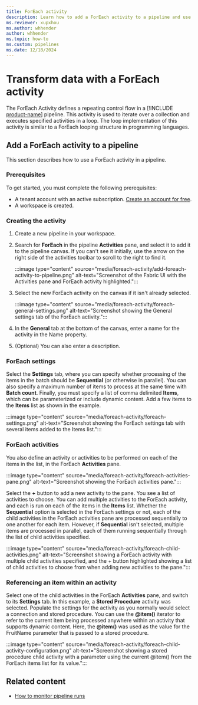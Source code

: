 ```yaml
---
title: ForEach activity
description: Learn how to add a ForEach activity to a pipeline and use it to iterate through a list of items.
ms.reviewer: xupxhou
ms.author: whhender
author: whhender
ms.topic: how-to
ms.custom: pipelines
ms.date: 12/18/2024
---
```


# Transform data with a ForEach activity

The ForEach Activity defines a repeating control flow in a [!INCLUDE [product-name](../includes/product-name.md)] pipeline. This activity is used to iterate over a collection and executes specified activities in a loop. The loop implementation of this activity is similar to a ForEach looping structure in programming languages.

## Add a ForEach activity to a pipeline

This section describes how to use a ForEach activity in a pipeline.

### Prerequisites

To get started, you must complete the following prerequisites:

- A tenant account with an active subscription. [Create an account for free](../fundamentals/fabric-trial.md).
- A workspace is created.

### Creating the activity

1. Create a new pipeline in your workspace.
1. Search for **ForEach** in the pipeline **Activities** pane, and select it to add it to the pipeline canvas. If you can't see it initially, use the arrow on the right side of the activities toolbar to scroll to the right to find it.

   :::image type="content" source="media/foreach-activity/add-foreach-activity-to-pipeline.png" alt-text="Screenshot of the Fabric UI with the Activities pane and ForEach activity highlighted.":::

1. Select the new ForEach activity on the canvas if it isn't already selected.

   :::image type="content" source="media/foreach-activity/foreach-general-settings.png" alt-text="Screenshot showing the General settings tab of the ForEach activity.":::

1. In the **General** tab at the bottom of the canvas, enter a name for the activity in the Name property.
1. (Optional) You can also enter a description.

### ForEach settings

Select the **Settings** tab, where you can specify whether processing of the items in the batch should be **Sequential** (or otherwise in parallel). You can also specify a maximum number of items to process at the same time with **Batch count**. Finally, you must specify a list of comma delimited **Items**, which can be parameterized or include dynamic content. Add a few items to the **Items** list as shown in the example.

:::image type="content" source="media/foreach-activity/foreach-settings.png" alt-text="Screenshot showing the ForEach settings tab with several items added to the Items list.":::

### ForEach activities

You also define an activity or activities to be performed on each of the items in the list, in the ForEach **Activities** pane.

:::image type="content" source="media/foreach-activity/foreach-activities-pane.png" alt-text="Screenshot showing the ForEach activities pane.":::

Select the **+** button to add a new activity to the pane. You see a list of activities to choose. You can add multiple activities to the ForEach activity, and each is run on each of the items in the **Items** list.  Whether the **Sequential** option is selected in the ForEach settings or not, each of the child activities in the ForEach activities pane are processed sequentially to one another for each item. However, if **Sequential** isn't selected, multiple items are processed in parallel, each of them running sequentially through the list of child activities specified.

:::image type="content" source="media/foreach-activity/foreach-child-activities.png" alt-text="Screenshot showing a ForEach activity with multiple child activities specified, and the + button highlighted showing a list of child activities to choose from when adding new activities to the pane.":::

### Referencing an item within an activity

Select one of the child activities in the ForEach **Activities** pane, and switch to its **Settings** tab.  In this example, a **Stored Procedure** activity was selected.  Populate the settings for the activity as you normally would select a connection and stored procedure.  You can use the **@item()** iterator to refer to the current item being processed anywhere within an activity that supports dynamic content.  Here, the **@item()** was used as the value for the FruitName parameter that is passed to a stored procedure.

:::image type="content" source="media/foreach-activity/foreach-child-activity-configuration.png" alt-text="Screenshot showing a stored procedure child activity with a parameter using the current @item() from the ForEach items list for its value.":::

## Related content

- [How to monitor pipeline runs](monitor-pipeline-runs.md)
